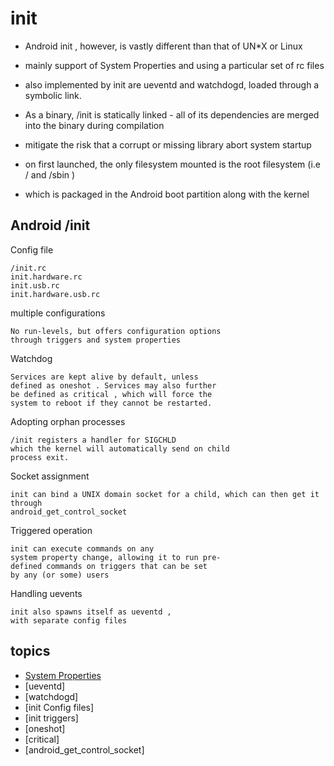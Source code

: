 # init

* Android init , however, is vastly different than that of UN*X or Linux
* mainly support of System Properties and using a particular set of rc files
* also implemented by init are ueventd and watchdogd, loaded through a symbolic link.

* As a binary, /init is statically linked - all of its dependencies are merged into the binary during compilation
* mitigate the risk that a corrupt or missing library abort system startup

* on first launched, the only filesystem mounted is the root filesystem (i.e / and /sbin )
* which is packaged in the Android boot partition along with the kernel




## Android /init

Config file

```
/init.rc
init.hardware.rc
init.usb.rc
init.hardware.usb.rc
```

multiple configurations

```
No run-levels, but offers configuration options
through triggers and system properties
```


Watchdog

```
Services are kept alive by default, unless
defined as oneshot . Services may also further
be defined as critical , which will force the
system to reboot if they cannot be restarted.
```

Adopting orphan processes

```
/init registers a handler for SIGCHLD
which the kernel will automatically send on child
process exit.

```


Socket assignment

```
init can bind a UNIX domain socket for a child, which can then get it through
android_get_control_socket
```

Triggered operation

```
init can execute commands on any
system property change, allowing it to run pre-
defined commands on triggers that can be set
by any (or some) users
```

Handling uevents

```
init also spawns itself as ueventd ,
with separate config files
```


## topics
* [System Properties](systemProperties.md)
* [ueventd]
* [watchdogd]
* [init Config files]
* [init triggers]
* [oneshot]
* [critical]
* [android_get_control_socket]
